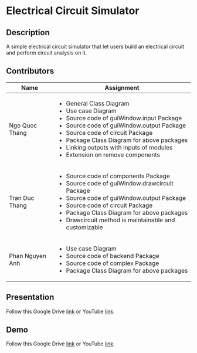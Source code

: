 # Electrical Circuit Simulator
## Description
A simple electrical circuit simulator that let users build an electrical circuit and perform circuit analysis on it.

## Contributors
| Name | Assignment |
|---|----------|
| Ngo Quoc Thang | <ul> <li> General Class Diagram </li> <li> Use case Diagram </li> <li> Source code of guiWindow.input Package </li> <li> Source code of guiWindow.output Package </li> <li> Source code of circuit Package </li> <li> Package Class Diagram for above packages </li> <li> Linking outputs with inputs of modules </li> <li> Extension on remove components </li> </ul>|
| Tran Duc Thang | <ul> <li> Source code of components Package </li> <li> Source code of guiWindow.drawcircuit Package </li> <li> Source code of guiWindow.output Package </li>  <li> Source code of circuit Package </li> <li> Package Class Diagram for above packages </li> <li> Drawcircuit method is maintainable and customizable </li> </ul>|
| Phan Nguyen Anh | <ul> <li> Use case Diagram </li> <li> Source code of backend Package </li> <li> Source code of complex Package </li> <li> Package Class Diagram for above packages </li> </ul>|

## Presentation
Follow this Google Drive [link](https://drive.google.com/drive/folders/1XRbDjaPkUTuhAB1xDoa8VeymAvTcp2zF) or YouTube [link](https://youtu.be/-CH8tEy7JW0).

## Demo
Follow this Google Drive [link](https://drive.google.com/drive/folders/1pv6BJ9LtfmTiquf2Iyd3CvMFOh75qAiW) or YouTube [link](https://www.youtube.com/watch?v=Ei9LksQ-IXM).
